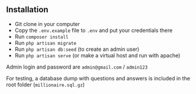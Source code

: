 ## Installation

- Git clone in your computer
- Copy the `.env.example` file to `.env` and put your credentials there
- Run `composer install`
- Run `php artisan migrate`
- Run `php artisan db:seed` (to create an admin user)
- Run `php artisan serve` (or make a virtual host and run with apache)

Admin login and password are `admin@gmail.com` / `admin123`

For testing, a database dump with questions and answers is included in the root folder (`millionaire.sql.gz`)